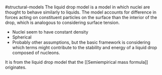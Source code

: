 #structural-models 
The liquid drop model is a model in which nuclei are thought to behave similarly to liquids. The model accounts for difference in forces acting on constituent particles on the surface than the interior of the drop, which is analogous to considering surface tension.

- Nuclei seem to have constant density
- Spherical
- Probably other assumptions, but the basic framework is considering which terms might contribute to the stability and energy of a liquid drop composed of nucleons.

It is from the liquid drop model that the [[Semiempirical mass formula]] originates.